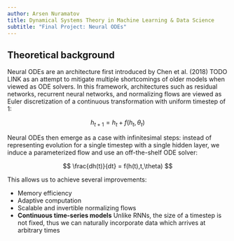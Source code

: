 ```yaml
---
author: Arsen Nuramatov
title: Dynamical Systems Theory in Machine Learning & Data Science
subtitle: "Final Project: Neural ODEs"
---
```


## Theoretical background

Neural ODEs are an architecture first introduced by Chen et al. (2018) TODO LINK
as an attempt to mitigate multiple shortcomings of older models when viewed as
ODE solvers. In this framework, architectures such as residual networks,
recurrent neural networks, and normalizing flows are viewed as Euler
discretization of a continuous transformation with uniform timestep of 1:

$$
h_{t+1} = h_t + f(h_t, \theta_t)
$$

Neural ODEs then emerge as a case with infinitesimal steps: instead of
representing evolution for a single timestep with a single hidden layer, we
induce a parameterized flow and use an off-the-shelf ODE solver:

$$
\frac{dh(t)}{dt} = f(h(t),t,\theta)
$$

This allows us to achieve several improvements:

- Memory efficiency
- Adaptive computation
- Scalable and invertible normalizing flows
- **Continuous time-series models**
  Unlike RNNs, the size of a timestep is not fixed, thus we can naturally
  incorporate data which arrives at arbitrary times
